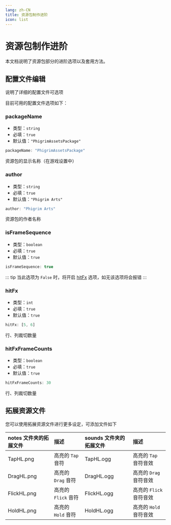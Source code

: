 ```yaml
---
lang: zh-CN
title: 资源包制作进阶
icon: list
---
```


# 资源包制作进阶

本文档说明了资源包部分的进阶选项以及套用方法。

## 配置文件编辑

说明了详细的配置文件可选项

目前可用的配置文件选项如下：

### packageName

- 类型：`string`
- 必填：`true`
- 默认值：`"PhigrimAssetsPackage"`

```typescript
packageName: "PhigrimAssetsPackage"
```

资源包的显示名称（在游戏设置中）

### author

- 类型：`string`
- 必填：`true`
- 默认值：`"Phigrim Arts"`

```typescript
author: "Phigrim Arts"
```

资源包的作者名称

### isFrameSequence

- 类型：`boolean`
- 必填：`true`
- 默认值：`true`

```typescript
isFrameSequence: true
```

::: tip
当此选项为 `False` 时，将开启 [hitFx](further.html#hitfx) 选项，如无该选项将会报错
:::

### hitFx

- 类型：`int`
- 必填：`true`
- 默认值：`true`

```typescript
hitFx: [5, 6]
```

行、列裁切数量

### hitFxFrameCounts

- 类型：`boolean`
- 必填：`true`
- 默认值：`true`

```typescript
hitFxFrameCounts: 30
```

行、列裁切数量

## 拓展资源文件

您可以使用拓展资源文件进行更多设定，可添加文件如下

| notes 文件夹的拓展文件 | 描述             | sounds 文件夹的拓展文件 | 描述               |
|:---------------|:---------------|:----------------|:-----------------|
| TapHL.png      | 高亮的 `Tap` 音符   | TapHL.ogg       | 高亮的 `Tap` 音符音效   |
| DragHL.png     | 高亮的 `Drag` 音符  | DragHL.ogg      | 高亮的 `Drag` 音符音效  |
| FlickHL.png    | 高亮的 `Flick` 音符 | FlickHL.ogg     | 高亮的 `Flick` 音符音效 |
| HoldHL.png     | 高亮的 `Hold` 音符  | HoldHL.ogg      | 高亮的 `Hold` 音符音效  |
